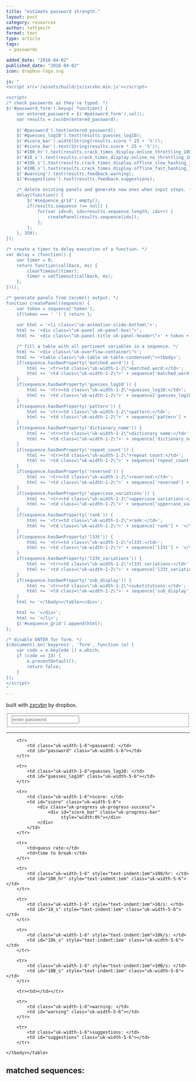 ```yaml
---
title: "estimate password strength."
layout: post
category: resources
author: leftymitt
format: text
type: article
tags: 
 - passwords

added_date: "2016-04-02"
published_date: "2016-04-02" 
icon: dropbox-logo.svg

js: "
<script src='/assets/build/js/zxcvbn.min.js'></script>

<script>
/* check passwords as they're typed. */
$('#password_form').keyup( function() {
	var entered_password = $('#password_form').val();
	var results = zxcvbn(entered_password);
	
	$('#password').text(entered_password);
	$('#guesses_log10').text(results.guesses_log10);
	$('#score_bar').width(String(results.score * 25 + '%'));
	$('#score_bar').text(String(results.score * 25 + '%'));
	$('#100_hr').text(results.crack_times_display.online_throttling_100_per_hour);
	$('#10_s').text(results.crack_times_display.online_no_throttling_10_per_second);
	$('#10k_s').text(results.crack_times_display.offline_slow_hashing_1e4_per_second);
	$('#10B_s').text(results.crack_times_display.offline_fast_hashing_1e10_per_second);
	$('#warning').text(results.feedback.warning);
	$('#suggestions').text(results.feedback.suggestions);

	/* delete existing panels and generate new ones when input stops. */
	delay(function() {
		$('#sequence_grid').empty();
		if(results.sequence !== null) {
			for(var idx=0; idx<results.sequence.length; idx++) {
				createPanel(results.sequence[idx]);
			};
		};
	}, 350);
});

/* create a timer to delay execution of a function. */
var delay = (function() {
	var timer = 0;
	return function(callback, ms) {
		clearTimeout(timer);
		timer = setTimeout(callback, ms);
	};
})();

/* generate panels from zxcvbn() output. */
function createPanel(sequence) {
	var token = sequence['token'];
	if(token === ' ') { return };
	
	var html = '<li class=\"uk-animation-slide-bottom\">';
	html += '<div class=\"uk-panel uk-panel-box\">';
	html += '<div class=\"uk-panel-title uk-panel-header\">' + token + '</div>';

	/* fill a table with all pertinent variables in a sequence. */
	html += '<div class=\"uk-overflow-container\">';
	html += '<table class=\"uk-table uk-table-condensed\"><tbody>';
	if(sequence.hasOwnProperty('matched_word')) {
		html += '<tr><td class=\"uk-width-1-2\">matched word:</td>';
		html += '<td class=\"uk-width-1-2\">' + sequence['matched_word'] + '</td></tr>';
	}
	if(sequence.hasOwnProperty('guesses_log10')) {
		html += '<tr><td class=\"uk-width-1-2\">guesses_log10:</td>';
		html += '<td class=\"uk-width-1-2\">' + sequence['guesses_log10'] + '</td></tr>';
	}
	if(sequence.hasOwnProperty('pattern')) {
		html += '<tr><td class=\"uk-width-1-2\">pattern:</td>';
		html += '<td class=\"uk-width-1-2\">' + sequence['pattern'] + '</td></tr>';
	}
	if(sequence.hasOwnProperty('dictionary_name')) {
		html += '<tr><td class=\"uk-width-1-2\">dictionary name:</td>';
		html += '<td class=\"uk-width-1-2\">' + sequence['dictionary_name'] + '</td></tr>';
	}
	if(sequence.hasOwnProperty('repeat_count')) {
		html += '<tr><td class=\"uk-width-1-2\">repeat count:</td>';
		html += '<td class=\"uk-width-1-2\">' + sequence['repeat_count'] + '</td></tr>';
	}
	if(sequence.hasOwnProperty('reversed')) {
		html += '<tr><td class=\"uk-width-1-2\">reversed:</td>';
		html += '<td class=\"uk-width-1-2\">' + sequence['reversed'] + '</td></tr>';
	}
	if(sequence.hasOwnProperty('uppercase_variations')) {
		html += '<tr><td class=\"uk-width-1-2\">uppercase variations:</td>';
		html += '<td class=\"uk-width-1-2\">' + sequence['uppercase_variations'] + '</td></tr>';
	}
	if(sequence.hasOwnProperty('rank')) {
		html += '<tr><td class=\"uk-width-1-2\">rank:</td>';
		html += '<td class=\"uk-width-1-2\">' + sequence['rank'] + '</td></tr>';
	}
	if(sequence.hasOwnProperty('l33t')) {
		html += '<tr><td class=\"uk-width-1-2\">l33t:</td>';
		html += '<td class=\"uk-width-1-2\">' + sequence['l33t'] + '</td></tr>';
	}
	if(sequence.hasOwnProperty('l33t_variations')) {
		html += '<tr><td class=\"uk-width-1-2\">l33t variations:</td>';
		html += '<td class=\"uk-width-1-2\">' + sequence['l33t_variations'] + '</td></tr>';
	}
	if(sequence.hasOwnProperty('sub_display')) {
		html += '<tr><td class=\"uk-width-1-2\">substitutions:</td>';
		html += '<td class=\"uk-width-1-2\">' + sequence['sub_display'] + '</td></tr>';
	}
	html += '</tbody></table></div>';

	html += '</div>';
	html += '</li>';
	$('#sequence_grid').append(html);
};

/* disable ENTER for form. */
$(document).on('keypress', 'form', function (e) {
	var code = e.keyCode || e.which;
	if (code == 13) {
		e.preventDefault();
		return false;
	}
});
</script>
"
---
```


built with [zxcvbn](https://blogs.dropbox.com/tech/2012/04/zxcvbn-realistic-password-strength-estimation/) by dropbox. 

<form class="uk-form" id="">
	<fieldset data-uk-margin>
	<input type="text" id="password_form" placeholder="enter password." 
	       class="uk-width-1-1">
	</fieldset>
</form>

<hr>

<div class="uk-panel uk-panel-box"><div class="uk-overflow-container">
	<table class="uk-table uk-table-condensed"><tbody>

		<tr>
			<td class="uk-width-1-6">password: </td>
			<td id="password" class="uk-width-5-6"></td>
		</tr>

		<tr>
			<td class="uk-width-1-6">guesses_log10: </td>
			<td id="guesses_log10" class="uk-width-5-6"></td>
		</tr>

		<tr>
			<td class="uk-width-1-6">score: </td>
			<td id="score" class="uk-width-5-6">
				<div class="uk-progress uk-progress-success">
					<div id="score_bar" class="uk-progress-bar" 
					     style="width:0%"></div>
				</div>
			</td>
		</tr>

		<tr>
			<td>guess rate:</td>
			<td>time to break:</td>
		</tr>

		<tr>
			<td class="uk-width-1-6" style="text-indent:1em">100/hr: </td>
			<td id="100_hr" style="text-indent:1em" class="uk-width-5-6"></td>
		</tr>

		<tr>
			<td class="uk-width-1-6" style="text-indent:1em">10/s: </td>
			<td id="10_s" style="text-indent:1em" class="uk-width-5-6"></td>
		</tr>

		<tr>
			<td class="uk-width-1-6" style="text-indent:1em">10k/s: </td>
			<td id="10k_s" style="text-indent:1em" class="uk-width-5-6"></td>
		</tr>

		<tr>
			<td class="uk-width-1-6" style="text-indent:1em">10B/s: </td>
			<td id="10B_s" style="text-indent:1em" class="uk-width-5-6"></td>
		</tr>

		<tr><td></td></tr>

		<tr>
			<td class="uk-width-1-6">warning: </td>
			<td id="warning" class="uk-width-5-6"></td>
		</tr>

		<tr>
			<td class="uk-width-1-6">suggestions: </td>
			<td id="suggestions" class="uk-width-5-6"></td>
		</tr>

	</tbody></table>
</div></div>


## matched sequences:

<ul class="uk-grid uk-grid-width-1-1 uk-grid-width-medium-1-2 uk-grid-width-large-1-3" 
    data-uk-grid="{gutter:20, animation:false}" id="sequence_grid" 
    data-uk-observe data-uk-check-display>
</ul>
